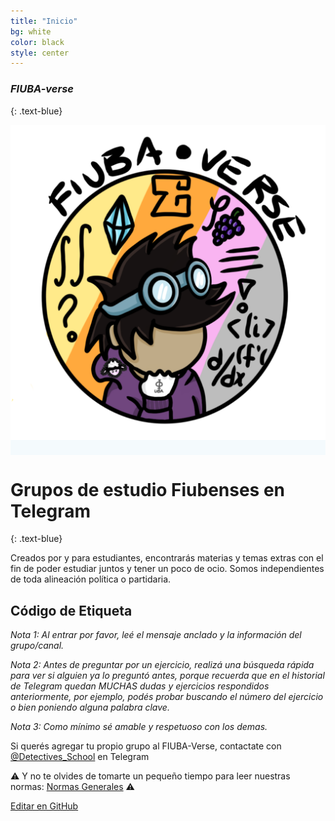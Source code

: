```yaml
---
title: "Inicio"
bg: white
color: black
style: center
---
```


### *FIUBA-verse*
{: .text-blue}

<span class="fa-stack subtlecircle" style="font-size:100px; top:-5mm ; background:rgba(169,223,247,0.1)">
  <!-- <i class="fa fa-circle fa-stack-2x text-white"></i> -->
  <i><img src="img/logo-principal-banner-transparente.png"></i>
</span>

# Grupos de estudio Fiubenses en Telegram
{: .text-blue}


Creados por y para estudiantes, encontrarás materias y temas extras con el fin de poder estudiar juntos y tener un poco de ocio. Somos independientes de toda alineación política o partidaria.

## Código de Etiqueta

*Nota 1: Al entrar por favor, leé el mensaje anclado y la información del grupo/canal.*

*Nota 2: Antes de preguntar por un ejercicio, realizá una búsqueda rápida para ver si alguien ya lo preguntó antes, porque recuerda que en el historial de Telegram quedan MUCHAS dudas y ejercicios respondidos anteriormente, por ejemplo, podés probar buscando el número del ejercicio o bien poniendo alguna palabra clave.*

*Nota 3: Como mínimo sé amable y respetuoso con los demas.*



Si querés agregar tu propio grupo al FIUBA-Verse, contactate con [@Detectives_School](https://t.me/Detectives_School) en Telegram

⚠️ Y no te olvides de tomarte un pequeño tiempo para leer nuestras normas: [Normas Generales](https://telegra.ph/Normas-Generales-03-27) ⚠️

<span class="editongithub">
	<a href="{{site.github.repository_url}}/blob/master/{{page.path}}">
		<i class="fas fa-pen"></i> Editar en GitHub
	</a>
</span>
